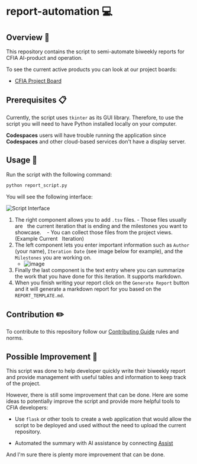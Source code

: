 # report-automation :computer:

## Overview :rocket:

This repository contains the script to semi-automate biweekly reports for CFIA
AI-product and operation.

To see the current active products you can look at our project boards:

- [CFIA Project Board](https://github.com/orgs/ai-cfia/projects)

## Prerequisites :clipboard:

Currently, the script uses `tkinter` as its GUI library. Therefore, to use the
script you will need to have Python installed locally on your computer.

**Codespaces** users will have trouble running the application since
**Codespaces** and other cloud-based services don't have a display server.

## Usage :bookmark:

Run the script with the following command:

```bash
python report_script.py
```

You will see the following interface:

![Script Interface](https://github.com/ai-cfia/report-automation/assets/96267006/27872abb-560c-4e37-988f-6af89a63974f)

1. The right component allows you to add `.tsv` files. - Those files usually are
  the current iteration that is ending and the milestones you want to showcase.
   - You can collect those files from the project views. (Example Current
  Iteration)
1. The left component lets you enter important information such as `Author`
   (your name), `Iteration Date` (see image below for example), and the `Milestones` you are working on.
   - ![image](https://github.com/ai-cfia/report-automation/assets/96267006/6b89baad-6c6c-4c3b-b944-ac4f889ea17c)
1. Finally the last component is the text entry where you can summarize the work
   that you have done for this iteration. It supports markdown.
1. When you finish writing your report click on the `Generate Report` button and
   it will generate a markdown report for you based on the `REPORT_TEMPLATE.md`.

## Contribution :pencil2:

To contribute to this repository follow our [Contributing
Guide](https://github.com/ai-cfia/.github/blob/main/profile/CONTRIBUTING.md)
rules and norms.

## Possible Improvement :paperclip:

This script was done to help developer quickly write their biweekly report and
provide management with useful tables and information to keep track of the
project.

However, there is still some improvement that can be done. Here are some ideas
to potentially improve the script and provide more helpful tools to CFIA
developers:

- Use `flask` or other tools to create a web application that would allow the
  script to be deployed and used without the need to upload the current
  repository.

- Automated the summary with AI assistance by connecting
  [Assist](https://assist.inspection.alpha.canada.ca/)

And I'm sure there is plenty more improvement that can be done.
